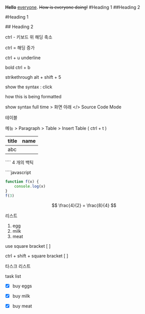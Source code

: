 **Hello** <u>everyone</u>. ~~How is everyone doing!~~
#Heading 1
##Heading 2

\#Heading 1

\## Heading 2

ctrl -  키보드 위 해딩 축소

ctrl = 해딩 증가






ctrl + u underline

bold ctrl + b

strikethrough alt + shift + 5

show the syntax : click

how this is being formatted

show syntax full time > 화면 아래 </> Source Code Mode

테이블

메뉴 > Paragraph > Table > Insert Table ( ctrl + t )

| title | name |
| ----- | ---- |
| abc   |      |



\```` 4 개의 백틱 

\````javascript

````javascript
function f(x) {
    console.log(x)
}
f(3)
````

$$
\frac{4}{2} = \frac{8}{4}
$$

리스트

1. egg
2. milk
3. meat

use square bracket [ ]

ctrl + shift + square bracket [ ]

타스크 리스트

task list

- [x] buy eggs

- [x] buy milk

- [x] buy meat
